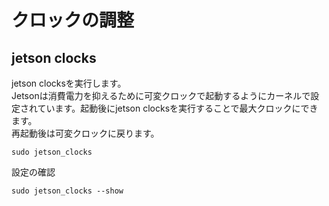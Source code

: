 # クロックの調整

## jetson clocks

jetson clocksを実行します。<br>
Jetsonは消費電力を抑えるために可変クロックで起動するようにカーネルで設定されています。起動後にjetson clocksを実行することで最大クロックにできます。<br>
再起動後は可変クロックに戻ります。

```
sudo jetson_clocks
```

設定の確認

```
sudo jetson_clocks --show
```
